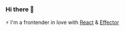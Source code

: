 ### Hi there 👋

⚡ I'm a frontender in love with [React](https://github.com/facebook/react) & [Effector](http://github.com/effector)
